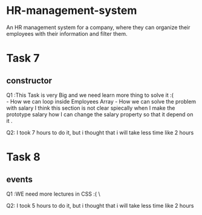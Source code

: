 # HR-management-system
An HR management system for a company, where they can organize their employees with their information and filter them.


# Task 7

## constructor

Q1 :This Task is very Big and we need learn more thing to solve it :(  \
    - How we can loop inside Employees Array 
    - How we can solve the problem with salary I think this section is not clear spiecally when I make the prototype salary how I can change the salary property so that it depend on it .

Q2: I took 7 hours to do it, but i thought that i will take less time like 2 hours  



# Task 8

## events

Q1 :WE need more lectures in CSS  :(  \
    

Q2: I took 5 hours to do it, but i thought that i will take less time like 2 hours  